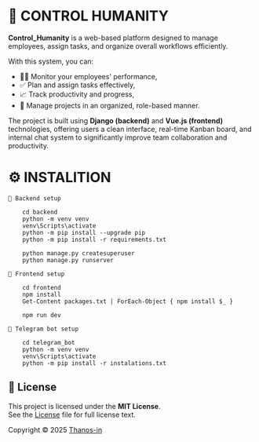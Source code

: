 # 🧠 CONTROL HUMANITY 

**Control_Humanity** is a web-based platform designed to manage employees, assign tasks, and organize overall workflows efficiently.

With this system, you can:

- 👨‍💼 Monitor your employees' performance,
- ✅ Plan and assign tasks effectively,
- 📈 Track productivity and progress,
- 📅 Manage projects in an organized, role-based manner.

The project is built using **Django (backend)** and **Vue.js (frontend)** technologies, offering users a clean interface, real-time Kanban board, and internal chat system to significantly improve team collaboration and productivity.

# ⚙️ INSTALITION 

    📁 Backend setup 

        cd backend
        python -m venv venv
        venv\Scripts\activate
        python -m pip install --upgrade pip
        python -m pip install -r requirements.txt

        python manage.py createsuperuser
        python manage.py runserver

    📁 Frontend setup 
        
        cd frontend
        npm install
        Get-Content packages.txt | ForEach-Object { npm install $_ }

        npm run dev
    
    📁 Telegram bot setup 
        
        cd telegram_bot
        python -m venv venv
        venv\Scripts\activate
        python -m pip install -r instalations.txt

## 📄 License

This project is licensed under the **MIT License**.  
See the [License](License) file for full license text.

Copyright © 2025 [Thanos-in](https://github.com/Thanos-in)        